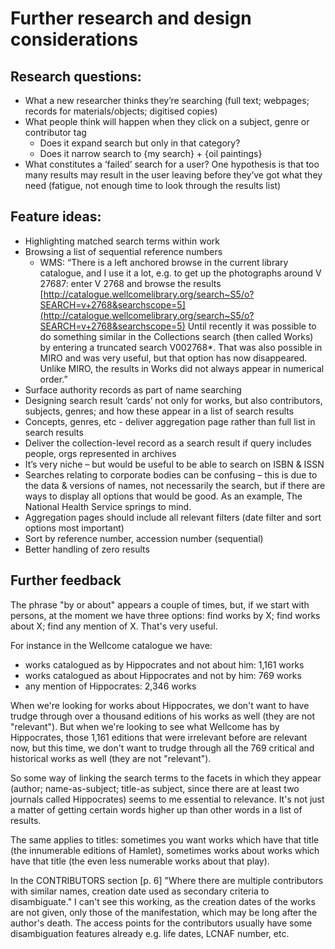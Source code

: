 # Further research and design considerations

## Research questions:

* What a new researcher thinks they’re searching \(full text; webpages; records for materials/objects; digitised copies\)
* What people think will happen when they click on a subject, genre or contributor tag
  * Does it expand search but only in that category?
  * Does it narrow search to {my search} + {oil paintings} 
* What constitutes a ‘failed’ search for a user? One hypothesis is that too many results may result in the user leaving before they’ve got what they need \(fatigue, not enough time to look through the results list\)

## Feature ideas:

* Highlighting matched search terms within work
* Browsing a list of sequential reference numbers
  * WMS: “There is a left anchored browse in the current library catalogue, and I use it a lot, e.g. to get up the photographs around V 27687: enter V 2768 and browse the results [http://catalogue.wellcomelibrary.org/search~S5/o?SEARCH=v+2768&searchscope=5](http://catalogue.wellcomelibrary.org/search~S5/o?SEARCH=v+2768&searchscope=5) Until recently it was possible to do something similar in the Collections search \(then called Works\) by entering a truncated search V002768\*. That was also possible in MIRO and was very useful, but that option has now disappeared. Unlike MIRO, the results in Works did not always appear in numerical order.”
* Surface authority records as part of name searching
* Designing search result ‘cards’ not only for works, but also contributors, subjects, genres; and how these appear in a list of search results
* Concepts, genres, etc - deliver aggregation page rather than full list in search results
* Deliver the collection-level record as a search result if query includes people, orgs represented in archives 
* It’s very niche – but would be useful to be able to search on ISBN & ISSN
* Searches relating to corporate bodies can be confusing – this is due to the data & versions of names, not necessarily the search, but if there are ways to display all options that would be good. As an example, The National Health Service springs to mind.
* Aggregation pages should include all relevant filters \(date filter and sort options most important\)
* Sort by reference number, accession number \(sequential\)
* Better handling of zero results

## Further feedback

The phrase "by or about" appears a couple of times, but, if we start with persons, at the moment we have three options: find works by X; find works about X; find any mention of X. That's very useful.

For instance in the Wellcome catalogue we have:

* works catalogued as by Hippocrates and not about him: 1,161 works
* works catalogued as about Hippocrates and not by him: 769 works
* any mention of Hippocrates: 2,346 works

When we're looking for works about Hippocrates, we don't want to have trudge through over a thousand editions of his works as well \(they are not "relevant"\). But when we're looking to see what Wellcome has by Hippocrates, those 1,161 editions that were irrelevant before are relevant now, but this time, we don't want to trudge through all the 769 critical and historical works as well \(they are not "relevant"\).

So some way of linking the search terms to the facets in which they appear \(author; name-as-subject; title-as subject, since there are at least two journals called Hippocrates\) seems to me essential to relevance. It's not just a matter of getting certain words higher up than other words in a list of results.

The same applies to titles: sometimes you want works which have that title \(the innumerable editions of Hamlet\), sometimes works about works which have that title \(the even less numerable works about that play\).

In the CONTRIBUTORS section \[p. 6\] "Where there are multiple contributors with similar names, creation date used as secondary criteria to disambiguate." I can't see this working, as the creation dates of the works are not given, only those of the manifestation, which may be long after the author's death. The access points for the contributors usually have some disambiguation features already e.g. life dates, LCNAF number, etc.

